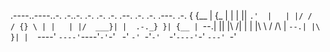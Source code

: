  .----..----..-.   .-..-.   .-.   .-. .-.  .--.  .-.   .-. .---. .-. 
{ {__  | {_  | |   | ||  `.'  |   | |/ /  / {} \ | |   | |/  ___}| | 
.-._} }| {__ | `--.| || |\ /| |   | |\ \ /  /\  \| `--.| |\     }| | 
`----' `----'`----'`-'`-' ` `-'   `-' `-'`-'  `-'`----'`-' `---' `-' 
